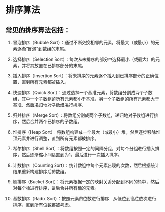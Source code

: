 # 排序算法

## 常见的排序算法包括：

1. 冒泡排序（Bubble Sort）：通过不断交换相邻的元素，将最大（或最小）的元素逐渐“冒泡”到数组的末尾。

2. 选择排序（Selection Sort）：每次从未排序的部分中选择最小（或最大）的元素，并将其放置在已排序部分的末尾。

3. 插入排序（Insertion Sort）：将未排序的元素逐个插入到已排序部分的正确位置，直到所有元素都被插入。

4. 快速排序（Quick Sort）：通过选择一个基准元素，将数组分割成两个子数组，其中一个子数组的所有元素都小于基准，另一个子数组的所有元素都大于基准，然后递归地对子数组进行排序。

5. 归并排序（Merge Sort）：将数组分割成两个子数组，递归地对子数组进行排序，然后合并两个已排序的子数组。

6. 堆排序（Heap Sort）：将数组构建成一个最大（或最小）堆，然后逐步移除堆顶元素并进行调整，直到所有元素都被排序。

7. 希尔排序（Shell Sort）：将数组按照一定的间隔分组，对每个分组进行插入排序，然后逐渐缩小间隔直到为1，最后进行一次插入排序。

8. 计数排序（Counting Sort）：统计数组中每个元素出现的次数，然后根据统计结果重新构建排序后的数组。

9. 桶排序（Bucket Sort）：将元素根据一定的映射关系分配到不同的桶中，然后对每个桶进行排序，最后合并所有桶的元素。

10. 基数排序（Radix Sort）：按照元素的位数进行排序，从低位到高位依次进行排序，直到所有位数都被考虑。